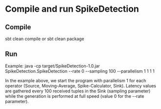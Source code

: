 # Compile and run SpikeDetection

## Compile
sbt clean compile or sbt clean package

## Run
Example: java -cp target/SpikeDetection-1.0.jar SpikeDetection.SpikeDetection --rate 0 --sampling 100 --parallelism 1 1 1 1

In the example above, we start the program with parallelism 1 for each operator (Source, Moving-Average, Spike-Calculator, Sink). Latency values are gathered every 100 received tuples in the Sink (sampling parameter) while the generation is performed at full speed (value 0 for the --rate parameter).
